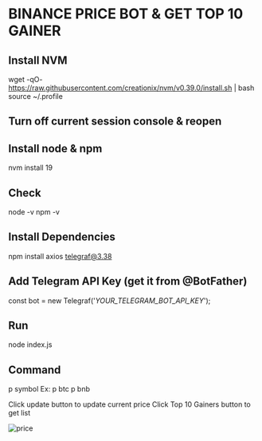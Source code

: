 # BINANCE PRICE BOT & GET TOP 10 GAINER

## Install NVM
wget -qO- https://raw.githubusercontent.com/creationix/nvm/v0.39.0/install.sh | bash
source ~/.profile

## Turn off current session console & reopen
## Install node & npm
nvm install 19
## Check
node -v
npm -v

## Install Dependencies
npm install axios telegraf@3.38

## Add Telegram API Key (get it from @BotFather)
const bot = new Telegraf('_YOUR_TELEGRAM_BOT_API_KEY_');

## Run
node index.js

## Command
p symbol
Ex:
p btc
p bnb

Click update button to update current price
Click Top 10 Gainers button to get list

![price](https://github.com/20dec/binancepricebot/assets/26274812/31e5da05-8a4d-4d06-b08c-f735b61995fc)
